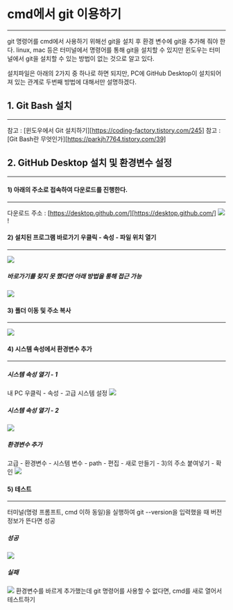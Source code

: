 # cmd에서 git 이용하기
***
git 명령어를 cmd에서 사용하기 위해선 git을 설치 후 환경 변수에 git을 추가해 줘야 한다. linux, mac 등은 터미널에서 명령어를 통해 git을 설치할 수 있지만 윈도우는 터미널에서 git을 설치할 수 있는 방법이 없는 것으로 알고 있다.

설치파일은 아래의 2가지 중 하나로 하면 되지만, PC에 GitHub Desktop이 설치되어져 있는 관계로 두번째 방법에 대해서만 설명하겠다.

## 1. Git Bash 설치 
***
참고 : [윈도우에서 Git 설치하기][https://coding-factory.tistory.com/245] 
참고 : [Git Bash란 무엇인가][https://parkjh7764.tistory.com/39]

## 2. GitHub Desktop 설치 및 환경변수 설정 
***
#### 1) 아래의 주소로 접속하여 다운로드를 진행한다.
***
다운로드 주소 : [https://desktop.github.com/][https://desktop.github.com/]
![](img/2022-02-28-23-32-17.png)!

#### 2) 설치된 프로그램 바로가기 우클릭 - 속성 - 파일 위치 열기
***
![](img/2022-02-28-23-43-40.png)
##### 바로가기를 찾지 못 했다면 아래 방법을 통해 접근 가능
![](img/2022-02-28-23-40-06.png)

#### 3) 폴더 이동 및 주소 복사
***
![](img/2022-02-28-23-47-10.png)

#### 4) 시스템 속성에서 환경변수 추가
***
##### 시스템 속성 열기 - 1
내 PC 우클릭 - 속성 - 고급 시스템 설정
![](img/2022-02-28-23-54-32.png)
##### 시스템 속성 열기 - 2
![](img/2022-02-28-23-55-53.png)
##### 환경변수 추가
고급 - 환경변수 - 시스템 변수 - path - 편집 - 새로 만들기 - 3)의 주소 붙여넣기 - 확인
![](img/2022-03-01-00-02-18.png)

#### 5) 테스트
***
터미널(명령 프롬프트, cmd 이하 동일)을 실행하여 git --version을 입력했을 때 버전 정보가 뜬다면 성공
##### 성공
![](img/2022-03-01-00-04-47.png)
##### 실패
![](img/2022-03-01-00-07-00.png)
환경변수를 바르게 추가했는데 git 명령어를 사용할 수 없다면, cmd를 새로 열어서 테스트하기